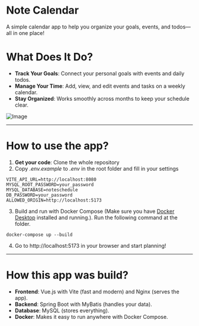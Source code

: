 # Note Calendar 
A simple calendar app to help you organize your goals, events, and todos—all in one place!  
# What Does It Do?
- **Track Your Goals**: Connect your personal goals with events and daily todos. 
- **Manage Your Time**: Add, view, and edit events and tasks on a weekly calendar.  
- **Stay Organized**: Works smoothly across months to keep your schedule clear.

![Image](https://github.com/user-attachments/assets/09b10042-1360-44de-98c1-8ee34817c0a6)
***
# How to use the app?
1. **Get your code**: Clone the whole repository
2. Copy *.env.example* to *.env* in the root folder and fill in your settings
```
VITE_API_URL=http://localhost:8080
MYSQL_ROOT_PASSWORD=your_password
MYSQL_DATABASE=noteschedule
DB_PASSWORD=your_password
ALLOWED_ORIGIN=http://localhost:5173
```
3. Build and run with Docker Compose (Make sure you have [Docker Desktop](https://www.docker.com/products/docker-desktop/) installed and running.). Run the following command at the folder.
```
docker-compose up --build
```
4. Go to http://localhost:5173 in your browser and start planning!
***
# How this app was build?

- **Frontend**: Vue.js with Vite (fast and modern) and Nginx (serves the app).
- **Backend**: Spring Boot with MyBatis (handles your data).
- **Database**: MySQL (stores everything).
- **Docker**: Makes it easy to run anywhere with Docker Compose.
